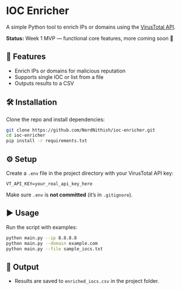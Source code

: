 # IOC Enricher

A simple Python tool to enrich IPs or domains using the [VirusTotal API](https://virustotal.com).

**Status:** Week 1 MVP — functional core features, more coming soon 🚀

## 🚀 Features
- Enrich IPs or domains for malicious reputation
- Supports single IOC or list from a file
- Outputs results to a CSV

## 🛠️ Installation

Clone the repo and install dependencies:

```bash
git clone https://github.com/NerdNithish/ioc-enricher.git
cd ioc-enricher
pip install -r requirements.txt
```

## ⚙️ Setup

Create a `.env` file in the project directory with your VirusTotal API key:

```
VT_API_KEY=your_real_api_key_here
```

Make sure `.env` is **not committed** (it’s in `.gitignore`).

## ▶️ Usage

Run the script with examples:

```bash
python main.py --ip 8.8.8.8
python main.py --domain example.com
python main.py --file sample_iocs.txt
```

## 📂 Output

- Results are saved to `enriched_iocs.csv` in the project folder.
